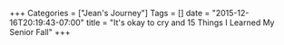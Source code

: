 +++
Categories = ["Jean's Journey"]
Tags = []
date = "2015-12-16T20:19:43-07:00"
title = "It's okay to cry and 15 Things I Learned My Senior Fall"
+++